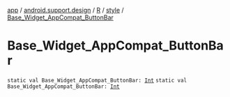 [app](../../../index.md) / [android.support.design](../../index.md) / [R](../index.md) / [style](index.md) / [Base_Widget_AppCompat_ButtonBar](./-base_-widget_-app-compat_-button-bar.md)

# Base_Widget_AppCompat_ButtonBar

`static val Base_Widget_AppCompat_ButtonBar: `[`Int`](https://kotlinlang.org/api/latest/jvm/stdlib/kotlin/-int/index.html)
`static val Base_Widget_AppCompat_ButtonBar: `[`Int`](https://kotlinlang.org/api/latest/jvm/stdlib/kotlin/-int/index.html)